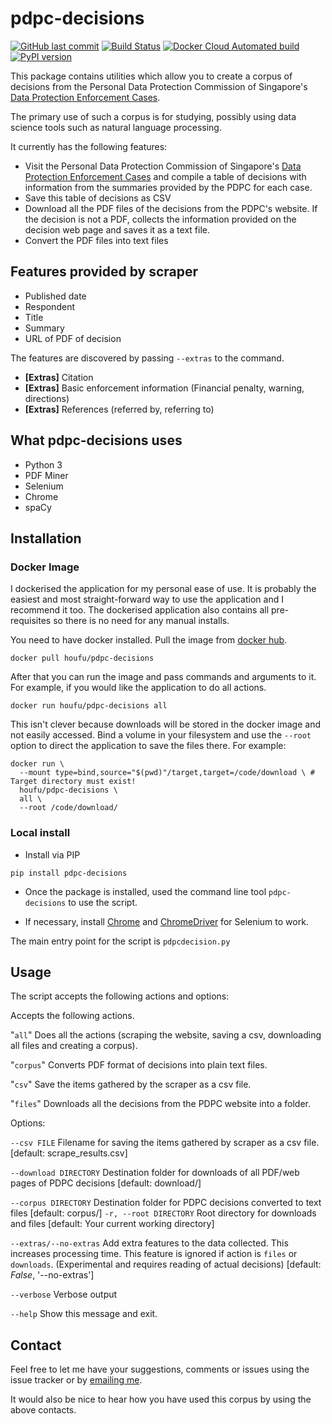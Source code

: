 # pdpc-decisions

[![GitHub last commit](https://img.shields.io/github/last-commit/houfu/pdpc-decisions)](https://github.com/houfu/pdpc-decisions)
[![Build Status](https://travis-ci.com/houfu/pdpc-decisions.svg?branch=master)](https://travis-ci.com/houfu/pdpc-decisions)
[![Docker Cloud Automated build](https://img.shields.io/docker/cloud/automated/houfu/pdpc-decisions)](https://hub.docker.com/r/houfu/pdpc-decisions)
[![PyPI version](https://badge.fury.io/py/pdpc-decisions.svg)](https://badge.fury.io/py/pdpc-decisions)

This package contains utilities which allow you to create a corpus of decisions from the 
Personal Data Protection Commission of Singapore's 
[Data Protection Enforcement Cases](https://www.pdpc.gov.sg/Commissions-Decisions).

The primary use of such a corpus is for studying, possibly using data science tools such as 
natural language processing.

It currently has the following features:

* Visit the Personal Data Protection Commission of Singapore's 
[Data Protection Enforcement Cases](https://www.pdpc.gov.sg/Commissions-Decisions)
and compile a table of decisions with information from the summaries provided by the PDPC for each case.
* Save this table of decisions as CSV
* Download all the PDF files of the decisions from the PDPC's website. 
If the decision is not a PDF, collects the information provided on the decision web page and saves it as a text file.
* Convert the PDF files into text files

## Features provided by scraper

* Published date
* Respondent
* Title
* Summary
* URL of PDF of decision

The features are discovered by passing `--extras` to the command.
* **[Extras]** Citation
* **[Extras]** Basic enforcement information (Financial penalty, warning, directions)
* **[Extras]** References (referred by, referring to)

## What pdpc-decisions uses
* Python 3
* PDF Miner
* Selenium
* Chrome
* spaCy

## Installation

### Docker Image

I dockerised the application for my personal ease of use.
It is probably the easiest and most straight-forward way 
to use the application and I recommend it too.
The dockerised application also contains all pre-requisites
so there is no need for any manual installs.

You need to have docker installed. 
Pull the image from [docker hub](https://hub.docker.com/r/houfu/pdpc-decisions).
```shell script
docker pull houfu/pdpc-decisions
```

After that you can run the image and pass commands and arguments to it.
For example, if you would like the application to do all actions.

```shell script
docker run houfu/pdpc-decisions all
```

This isn't clever because downloads will be stored in the docker image 
and not easily accessed. Bind a volume in your filesystem and 
use the `--root` option to direct the application
to save the files there. For example:

```shell script
docker run \ 
  --mount type=bind,source="$(pwd)"/target,target=/code/download \ # Target directory must exist!
  houfu/pdpc-decisions \
  all \
  --root /code/download/
```

### Local install
* Install via PIP

```shell script
pip install pdpc-decisions
```

* Once the package is installed, used the command line tool `pdpc-decisions` to use the script.

* If necessary, install [Chrome](https://www.google.com/chrome/) 
and [ChromeDriver](https://sites.google.com/a/chromium.org/chromedriver/) for Selenium to work.

The main entry point for the script is `pdpcdecision.py`


## Usage

The script accepts the following actions and options:

Accepts the following actions.

  "`all`"       Does all the actions (scraping the website, saving a csv,
  downloading all files and creating a corpus).

  "`corpus`"    Converts PDF format of decisions into plain text files.

  "`csv`"      Save the items gathered by the scraper as a csv file.

  "`files`"     Downloads all the decisions from the PDPC website into a
  folder.

Options:
  
  `--csv FILE`            Filename for saving the items gathered by scraper as a
                        csv file.  [default: scrape_results.csv]
  
  `--download DIRECTORY`  Destination folder for downloads of all PDF/web pages
                        of PDPC decisions  [default: download/]
  
  `--corpus DIRECTORY`    Destination folder for PDPC decisions converted to
                        text files  [default: corpus/]
  `-r, --root DIRECTORY`  Root directory for downloads and files  [default:
                        Your current working directory]
  
  `--extras/--no-extras`         Add extra features to the data collected. This increases processing time. This feature is ignored if action is `files` or `downloads`. 
                                (Experimental and requires reading of actual decisions)
                                [default: *False*, '--no-extras']
  
  `--verbose`               Verbose output
  
  `--help`                Show this message and exit.

## Contact

Feel free to let me have your suggestions, comments or issues using the issue tracker or by 
[emailing me](mailto:houfu@outlook.sg).

It would also be nice to hear how you have used this corpus by using the above contacts. 